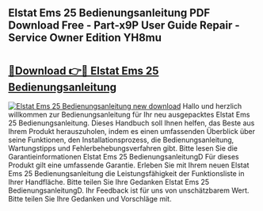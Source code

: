 ## Elstat Ems 25 Bedienungsanleitung PDF Download Free - Part-x9P User Guide Repair - Service Owner Edition YH8mu

# <h2><a href="http://df0mdd.blite.top/?on=Elstat+Ems+25+Bedienungsanleitung">🔗Download 👉🔴 Elstat Ems 25 Bedienungsanleitung</a></h2>

[![Elstat Ems 25 Bedienungsanleitung new download](https://i.imgur.com/lujVjoI.png)](http://df0mdd.blite.top/?on=Elstat+Ems+25+Bedienungsanleitung)
Hallo und herzlich willkommen zur Bedienungsanleitung für Ihr neu ausgepacktes Elstat Ems 25 Bedienungsanleitung. Dieses Handbuch soll Ihnen helfen, das Beste aus Ihrem Produkt herauszuholen, indem es einen umfassenden Überblick über seine Funktionen, den Installationsprozess, die Bedienungsanleitung, Wartungstipps und Fehlerbehebungsverfahren gibt. Bitte lesen Sie die Garantieinformationen Elstat Ems 25 BedienungsanleitungD Für dieses Produkt gilt eine umfassende Garantie. Erleben Sie mit Ihrem neuen Elstat Ems 25 Bedienungsanleitung die Leistungsfähigkeit der Funktionsliste in Ihrer Handfläche. Bitte teilen Sie Ihre Gedanken Elstat Ems 25 BedienungsanleitungD. Ihr Feedback ist für uns von unschätzbarem Wert. Bitte teilen Sie Ihre Gedanken und Vorschläge mit.

